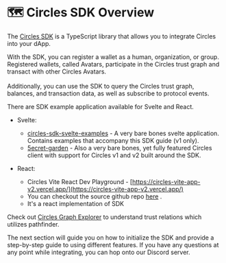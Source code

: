 # 🗺️ Circles SDK Overview

The [Circles SDK](https://www.npmjs.com/package/@circles-sdk/sdk) is a TypeScript library that allows you to integrate Circles into your dApp.&#x20;

With the SDK, you can register a wallet as a human, organization, or group. Registered wallets, called Avatars, participate in the Circles trust graph and transact with other Circles Avatars.\
\
Additionally, you can use the SDK to query the Circles trust graph, balances, and transaction data, as well as subscribe to protocol events.

There are SDK example application available for Svelte and React.

* Svelte:
  * [circles-sdk-svelte-examples](https://github.com/aboutcircles/circles-sdk-svelte-examples) - A very bare bones svelte application. Contains examples that accompany this SDK guide (v1 only).
  * [5ecret-garden](https://github.com/aboutcircles/5ecret-garden) - Also a very bare bones, yet fully featured Circles client with support for Circles v1 and v2 built around the SDK.
*   React:

    * Circles Vite React Dev Playground - [https://circles-vite-app-v2.vercel.app/](https://circles-vite-app-v2.vercel.app/)
    * You can checkout the source github repo [here](https://github.com/vanshika-srivastava/circles-vite-app/tree/circlesv0.4.0) .
    * &#x20;It's a react implementation of SDK



Check out [Circles Graph Explorer](https://data.aboutcircles.com/graph-explorer) to understand trust relations which utilizes pathfinder.

The next section will guide you on how to initialize the SDK and provide a step-by-step guide to using different features. If you have any questions at any point while integrating, you can hop onto our Discord server.
